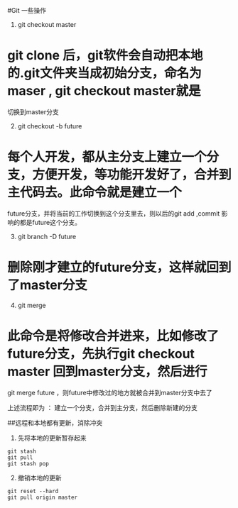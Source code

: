 #Git 一些操作
1. git checkout master
# git clone 后，git软件会自动把本地的.git文件夹当成初始分支，命名为 **maser** , git checkout master就是
切换到master分支

2. git checkout -b future
# 每个人开发，都从主分支上建立一个分支，方便开发，等功能开发好了，合并到主代码去。此命令就是建立一个
future分支，并将当前的工作切换到这个分支里去，则以后的git add ,commit 影响的都是future这个分支。

3. git branch -D future 
# 删除刚才建立的future分支，这样就回到了master分支

4. git merge
# 此命令是将修改合并进来，比如修改了future分支，先执行git checkout master 回到master分支，然后进行
git merge future ，则future中修改过的地方就被合并到master分支中去了

上述流程即为 ： 建立一个分支，合并到主分支，然后删除新建的分支

##远程和本地都有更新，消除冲突
1. 先将本地的更新暂存起来
```
git stash
git pull
git stash pop
```

2. 撤销本地的更新
```
git reset --hard 
git pull origin master
```


